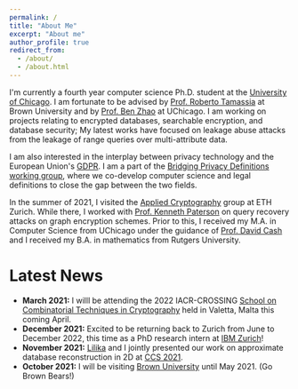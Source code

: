```yaml
---
permalink: /
title: "About Me"
excerpt: "About me"
author_profile: true
redirect_from: 
  - /about/
  - /about.html
---
```


I'm currently a fourth year computer science Ph.D. student at the [University of Chicago](https://computerscience.uchicago.edu/). I am fortunate to be advised by [Prof. Roberto Tamassia](https://www.tamassia.net/) at Brown University and by [Prof. Ben Zhao](https://people.cs.uchicago.edu/~ravenben/) at UChicago. I am working on projects relating to encrypted databases, searchable encryption, and database security; My latest works have focused on leakage abuse attacks from the leakage of range queries over multi-attribute data. 

I am also interested in the interplay between privacy technology and the European Union's [GDPR](https://gdpr-info.eu/). I am a part of the [Bridging Privacy Definitions working group](https://privacytools.seas.harvard.edu/bridging-privacy-definitions), where we co-develop computer science and legal definitions to close the gap between the two fields.

In the summer of 2021, I visited the [Applied Cryptography](https://appliedcrypto.ethz.ch/) group at ETH Zurich. While there, I worked with [Prof. Kenneth Paterson](https://inf.ethz.ch/people/person-detail.paterson.html) on query recovery attacks on graph encryption schemes. Prior to this, I received my M.A. in Computer Science from UChicago under the guidance of [Prof. David Cash](https://people.cs.uchicago.edu/~davidcash/) and I received my B.A. in mathematics from Rutgers University.


Latest News
========

* **March 2021:** I willl be attending the 2022 IACR-CROSSING [School on Combinatorial Techniques in Cryptography](https://www.crossing.tu-darmstadt.de/news_events/schools/2022_school/index.en.jsp) held in Valetta, Malta this coming April.
* **December 2021:** Excited to be returning back to Zurich from June to December 2022, this time as a PhD research intern at [IBM Zurich](https://www.zurich.ibm.com/)!
* **November 2021:** [Lilika](https://markatou.github.io/) and I jointly presented our work on approximate database reconstruction in 2D at [CCS 2021](https://www.sigsac.org/ccs/CCS2021/).
* **October 2021:** I will be visiting [Brown University](https://cs.brown.edu) until May 2021. (Go Brown Bears!)

